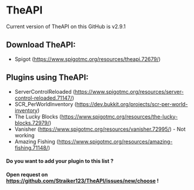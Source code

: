 # TheAPI
Current version of TheAPI on this GitHub is v2.9.1

## Download TheAPI:
* Spigot (https://www.spigotmc.org/resources/theapi.72679/)

## Plugins using TheAPI:
* ServerControlReloaded (https://www.spigotmc.org/resources/server-control-reloaded.71147/)
* SCR_PerWorldInventory (https://dev.bukkit.org/projects/scr-per-world-inventory)
* The Lucky Blocks (https://www.spigotmc.org/resources/the-lucky-blocks.72979/)
* Vanisher (https://www.spigotmc.org/resources/vanisher.72995/) - Not working
* Amazing Fishing (https://www.spigotmc.org/resources/amazing-fishing.71148/)

#### Do you want to add your plugin to this list ?
#### Open request on https://github.com/Straiker123/TheAPI/issues/new/choose !
